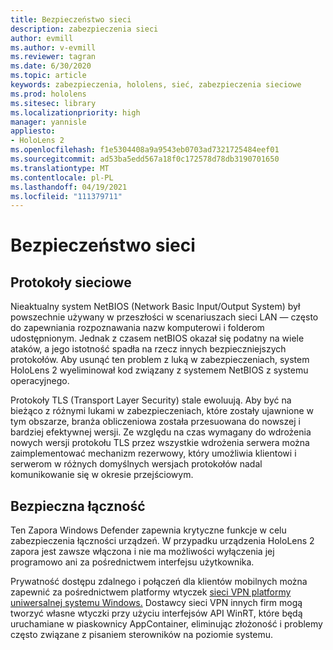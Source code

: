 ```yaml
---
title: Bezpieczeństwo sieci
description: zabezpieczenia sieci
author: evmill
ms.author: v-evmill
ms.reviewer: tagran
ms.date: 6/30/2020
ms.topic: article
keywords: zabezpieczenia, hololens, sieć, zabezpieczenia sieciowe
ms.prod: hololens
ms.sitesec: library
ms.localizationpriority: high
manager: yannisle
appliesto:
- HoloLens 2
ms.openlocfilehash: f1e5304408a9a9543eb0703ad7321725484eef01
ms.sourcegitcommit: ad53ba5edd567a18f0c172578d78db3190701650
ms.translationtype: MT
ms.contentlocale: pl-PL
ms.lasthandoff: 04/19/2021
ms.locfileid: "111379711"
---
```

# <a name="network-security"></a>Bezpieczeństwo sieci

## <a name="network-protocols"></a>Protokoły sieciowe

Nieaktualny system NetBIOS (Network Basic Input/Output System) był powszechnie używany w przeszłości w scenariuszach sieci LAN — często do zapewniania rozpoznawania nazw komputerowi i folderom udostępnionym. Jednak z czasem netBIOS okazał się podatny na wiele ataków, a jego istotność spadła na rzecz innych bezpieczniejszych protokołów. Aby usunąć ten problem z luką w zabezpieczeniach, system HoloLens 2 wyeliminował kod związany z systemem NetBIOS z systemu operacyjnego.

Protokoły TLS (Transport Layer Security) stale ewoluują. Aby być na bieżąco z różnymi lukami w zabezpieczeniach, które zostały ujawnione w tym obszarze, branża obliczeniowa została przesuowana do nowszej i bardziej efektywnej wersji. Ze względu na czas wymagany do wdrożenia nowych wersji protokołu TLS przez wszystkie wdrożenia serwera można zaimplementować mechanizm rezerwowy, który umożliwia klientowi i serwerom w różnych domyślnych wersjach protokołów nadal komunikowanie się w okresie przejściowym.

## <a name="secure-connectivity"></a>Bezpieczna łączność 

Ten Zapora Windows Defender zapewnia krytyczne funkcje w celu zabezpieczenia łączności urządzeń. W przypadku urządzenia HoloLens 2 zapora jest zawsze włączona i nie ma możliwości wyłączenia jej programowo ani za pośrednictwem interfejsu użytkownika.

Prywatność dostępu zdalnego i połączeń dla klientów mobilnych można zapewnić za pośrednictwem platformy wtyczek [sieci VPN platformy uniwersalnej systemu Windows.](https://docs.microsoft.com/uwp/api/Windows.Networking.Vpn?view=winrt-19041) Dostawcy sieci VPN innych firm mogą tworzyć własne wtyczki przy użyciu interfejsów API WinRT, które będą uruchamiane w piaskownicy AppContainer, eliminując złożoność i problemy często związane z pisaniem sterowników na poziomie systemu.
